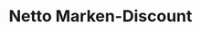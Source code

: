 ---
title: "Netto Marken-Discount"
url: /lechbruck-am-see/netto-marken-discount/
shop: Supermarkt
---